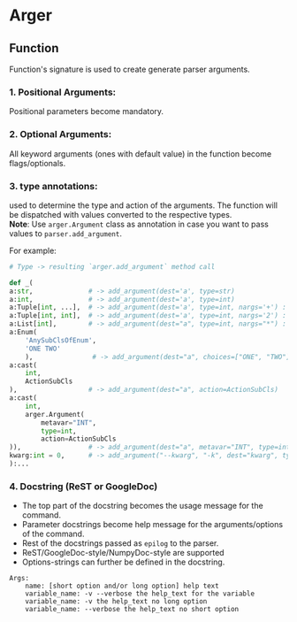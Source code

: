 # Arger

## Function
Function's signature is used to create generate parser arguments.

### 1. Positional Arguments:
Positional parameters become mandatory.

### 2. Optional Arguments:
All keyword arguments (ones with default value) in the function become flags/optionals.

### 3. type annotations:
used to determine the type and action of the arguments.
The function will be dispatched with values converted to the respective types.  
**Note**: Use `arger.Argument` class as annotation in case you want to pass values to `parser.add_argument`.

For example:

```py
# Type -> resulting `arger.add_argument` method call

def _(
a:str,              # -> add_argument(dest='a', type=str)
a:int,              # -> add_argument(dest='a', type=int)
a:Tuple[int, ...],  # -> add_argument(dest='a', type=int, nargs='+') : one or more
a:Tuple[int, int],  # -> add_argument(dest='a', type=int, nargs='2') : consumes 2 positional
a:List[int],        # -> add_argument(dest="a", type=int, nargs="*") : zero or more
a:Enum(
    'AnySubClsOfEnum',
    'ONE TWO'
    ),               # -> add_argument(dest="a", choices=["ONE", "TWO"]) : accepts str from cli and returns as an Enum.
a:cast(
    int,
    ActionSubCls
),                  # -> add_argument(dest="a", action=ActionSubCls)
a:cast(
    int,
    arger.Argument(
        metavar="INT",
        type=int,
        action=ActionSubCls
)),                 # -> add_argument(dest="a", metavar="INT", type=int, action=ActionSubCls) : all the arguments to the `Argument` will get delegated to add_argument
kwarg:int = 0,      # -> add_argument("--kwarg", "-k", dest="kwarg", type=int, default=0)
):...
```

### 4. Docstring (ReST or GoogleDoc)
- The top part of the docstring becomes the usage message for the command.
- Parameter docstrings become help message for the arguments/options of the command.
- Rest of the docstrings passed as `epilog` to the parser.
- ReST/GoogleDoc-style/NumpyDoc-style are supported
- Options-strings can further be defined in the docstring.

```pydocstring
Args:
    name: [short option and/or long option] help text
    variable_name: -v --verbose the help_text for the variable
    variable_name: -v the help_text no long option
    variable_name: --verbose the help_text no short option
```
